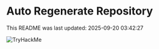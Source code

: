 # Auto Regenerate Repository

This README was last updated: 2025-09-20 03:42:27

 ![TryHackMe](https://tryhackme.com/badge/533634)